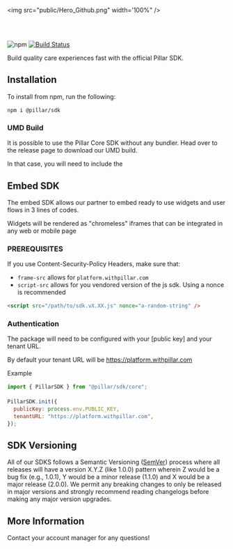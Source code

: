 <img src="public/Hero_Github.png" width='100%" />

<br />
<br />

![npm](https://img.shields.io/npm/v/@pillar/sdk)
[![Build Status](https://workos.semaphoreci.com/badges/workos-python/branches/main.svg?style=shields&key=9e4cb5bb-86a4-4938-9ec2-fc9f9fc512be)](https://workos.semaphoreci.com/projects/workos-python)

Build quality care experiences fast with the official Pillar SDK.

## Installation

To install from npm, run the following:

```
npm i @pillar/sdk
```

### UMD Build

It is possible to use the Pillar Core SDK without any bundler.
Head over to the release page to download our UMD build.

In that case, you will need to include the

## Embed SDK

The embed SDK allows our partner to embed ready to use widgets and user flows in 3 lines of codes.

Widgets will be rendered as "chromeless" iframes that can be integrated in any web or mobile page

### PREREQUISITES

If you use Content-Security-Policy Headers, make sure that:

- `frame-src` allows for `platform.withpillar.com`
- `script-src` allows for you vendored version of the js sdk. Using a nonce is recommended

```html
<script src="/path/to/sdk.vX.XX.js" nonce="a-random-string" />
```

### Authentication

The package will need to be configured with your [public key] and your tenant URL.

By default your tenant URL will be https://platform.withpillar.com

Example

```js
import { PillarSDK } from "@pillar/sdk/core";

PillarSDK.init({
  publicKey: process.env.PUBLIC_KEY,
  tenantURL: "https://platform.withpillar.com",
});
```

## SDK Versioning

All of our SDKS follows a Semantic Versioning ([SemVer](https://semver.org/)) process where all releases will have a version X.Y.Z (like 1.0.0) pattern wherein Z would be a bug fix (e.g., 1.0.1), Y would be a minor release (1.1.0) and X would be a major release (2.0.0). We permit any breaking changes to only be released in major versions and strongly recommend reading changelogs before making any major version upgrades.

## More Information

Contact your account manager for any questions!

